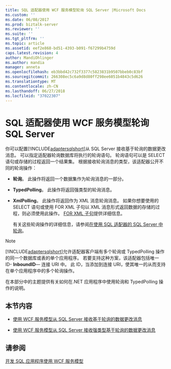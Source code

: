 ```yaml
---
title: SQL 适配器使用 WCF 服务模型轮询 SQL Server |Microsoft Docs
ms.custom: ''
ms.date: 06/08/2017
ms.prod: biztalk-server
ms.reviewer: ''
ms.suite: ''
ms.tgt_pltfrm: ''
ms.topic: article
ms.assetid: eef2e868-bd51-4393-b091-f67299b4759d
caps.latest.revision: 4
author: MandiOhlinger
ms.author: mandia
manager: anneta
ms.openlocfilehash: eb3bbd42c732f3377c5823831b9507bbeb0c83bf
ms.sourcegitcommit: 266308ec5c6a9d8d80ff298ee6051b4843c5d626
ms.translationtype: MT
ms.contentlocale: zh-CN
ms.lasthandoff: 06/27/2018
ms.locfileid: "37022307"
---
```

# <a name="poll-sql-server-using-the-sql-adapter-with-wcf-service-model"></a>SQL 适配器使用 WCF 服务模型轮询 SQL Server
你可以配置[!INCLUDE[adaptersqlshort](../../includes/adaptersqlshort-md.md)]从 SQL Server 接收基于轮询的数据更改消息。 可以指定适配器轮询数据库将执行的轮询语句。 轮询语句可以是 SELECT 语句或存储的过程返回一个结果集。 根据接收轮询消息的类型，该适配器公开不同的轮询操作：  
  
- **轮询**。 此操作将返回一个数据集作为轮询消息的一部分。  
  
- **TypedPolling**。 此操作将返回强类型的轮询消息。  
  
- **XmlPolling**。 此操作将返回作为 XML 消息轮询消息。 如果你想要使用的 SELECT 语句或使用 FOR XML 子句以 XML 消息形式返回数据的存储的过程，则必须使用此操作。 [FOR XML 子句](https://docs.microsoft.com/sql/relational-databases/xml/for-xml-sql-server)提供详细信息。 
  
  有关这些轮询操作的详细信息，请参阅[在使用 SQL 适配器的 SQL Server 中轮询](../../adapters-and-accelerators/adapter-sql/polling-in-sql-server-using-the-sql-adapter.md)。  
  
> [!NOTE]
>  [!INCLUDE[adaptersqlshort](../../includes/adaptersqlshort-md.md)]允许适配器客户端有多个轮询或 TypedPolling 操作的同一个数据库或表的单个应用程序。 若要支持这种方案，该适配器包括唯一 ID- **InboundID**— 连接 URI 中。 此 ID，当添加到连接 URI，使其唯一的从而支持在单个应用程序中的多个轮询操作。  
  
 在本部分中的主题提供有关如何在.NET 应用程序中使用轮询和 TypedPolling 操作的说明。  
  
## <a name="in-this-section"></a>本节内容  
  
-   [使用 WCF 服务模型从 SQL Server 接收基于轮询的数据更改消息](../../adapters-and-accelerators/adapter-sql/receive-polling-based-data-changed-messages-from-sql-server-using-a-wcf-service.md)  
  
-   [使用 WCF 服务模型从 SQL Server 接收强类型基于轮询的数据更改消息](../../adapters-and-accelerators/adapter-sql/receive-strongly-typed-polling-based-data-changed-sql-messages-with-wcf-service.md)  
  
## <a name="see-also"></a>请参阅  
[开发 SQL 应用程序使用 WCF 服务模型](../../adapters-and-accelerators/adapter-sql/develop-sql-applications-using-the-wcf-service-model.md)